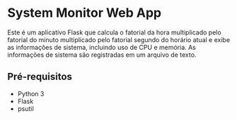 # System Monitor Web App

Este é um aplicativo Flask que calcula o fatorial da hora multiplicado pelo fatorial do minuto multiplicado pelo fatorial segundo do horário atual e exibe as informações de sistema, incluindo uso de CPU e memória. As informações de sistema são registradas em um arquivo de texto.

## Pré-requisitos

- Python 3 
- Flask 
- psutil